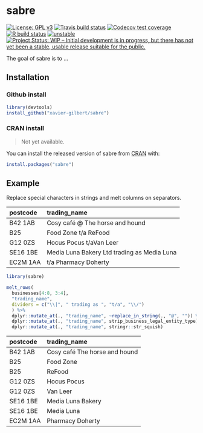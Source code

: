 
# sabre

<!-- badges: start -->
[![License: GPL v3](https://img.shields.io/badge/License-GPLv3-blue.svg)](https://www.gnu.org/licenses/gpl-3.0)
[![Travis build status](https://travis-ci.org/xavier-gilbert/sabre.svg?branch=main)](https://travis-ci.org/xavier-gilbert/sabre)
[![Codecov test coverage](https://codecov.io/gh/xavier-gilbert/sabre/branch/main/graph/badge.svg)](https://codecov.io/gh/xavier-gilbert/sabre?branch=master)
[![R build status](https://github.com/xavier-gilbert/sabre/workflows/R-CMD-check/badge.svg)](https://github.com/xavier-gilbert/sabre/actions)
[![unstable](http://badges.github.io/stability-badges/dist/unstable.svg)](http://github.com/badges/stability-badges)
[![Project Status: WIP – Initial development is in progress, but there has not yet been a stable, usable release suitable for the public.](https://www.repostatus.org/badges/latest/wip.svg)](https://www.repostatus.org/#wip)
<!-- badges: end -->

The goal of sabre is to ...

## Installation

### Github install

```r
library(devtools)
install_github("xavier-gilbert/sabre")
```

### CRAN install

> Not yet available.

You can install the released version of sabre from [CRAN](https://CRAN.R-project.org) with:

``` r
install.packages("sabre")
```

## Example

Replace special characters in strings and melt columns on separators.

|postcode |trading_name                                |
|:--------|:-------------------------------------------|
|B42 1AB  |Cosy café @ The horse and hound             |
|B25      |Food Zone t/a ReFood                        |
|G12 0ZS  |Hocus Pocus t/aVan Leer                     |
|SE16 1BE |Media Luna Bakery Ltd trading as Media Luna |
|EC2M 1AA |t/a Pharmacy Doherty                        |

``` r
library(sabre)

melt_rows(
  businesses[4:8, 3:4],
  "trading_name",
  dividers = c("\\|", " trading as ", "t/a", "\\/")
  ) %>%
  dplyr::mutate_at(., "trading_name", ~replace_in_string(., "@", "")) %>%
  dplyr::mutate_at(., "trading_name", strip_business_legal_entity_type) %>%
  dplyr::mutate_at(., "trading_name", stringr::str_squish)
```

|postcode |trading_name                  |
|:--------|:-----------------------------|
|B42 1AB  |Cosy café The horse and hound |
|B25      |Food Zone                     |
|B25      |ReFood                        |
|G12 0ZS  |Hocus Pocus                   |
|G12 0ZS  |Van Leer                      |
|SE16 1BE |Media Luna Bakery             |
|SE16 1BE |Media Luna                    |
|EC2M 1AA |Pharmacy Doherty              |
